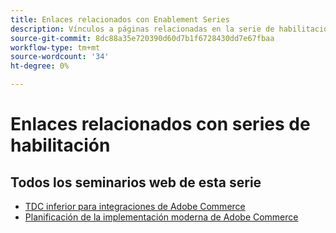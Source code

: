 ```yaml
---
title: Enlaces relacionados con Enablement Series
description: Vínculos a páginas relacionadas en la serie de habilitación
source-git-commit: 8dc88a35e720390d60d7b1f6728430dd7e67fbaa
workflow-type: tm+mt
source-wordcount: '34'
ht-degree: 0%

---
```


# Enlaces relacionados con series de habilitación

## Todos los seminarios web de esta serie

* [TDC inferior para integraciones de Adobe Commerce](../enablement-series/lower-total-cost-of-owership-commerce-integrations.md)
* [Planificación de la implementación moderna de Adobe Commerce](../enablement-series/planning-the-modern-adobe-commerce-implementation.md)